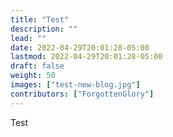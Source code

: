 ```yaml
---
title: "Test"
description: ""
lead: ""
date: 2022-04-29T20:01:28-05:00
lastmod: 2022-04-29T20:01:28-05:00
draft: false
weight: 50
images: ["test-new-blog.jpg"]
contributors: ["ForgottenGlory"]
---
```


Test